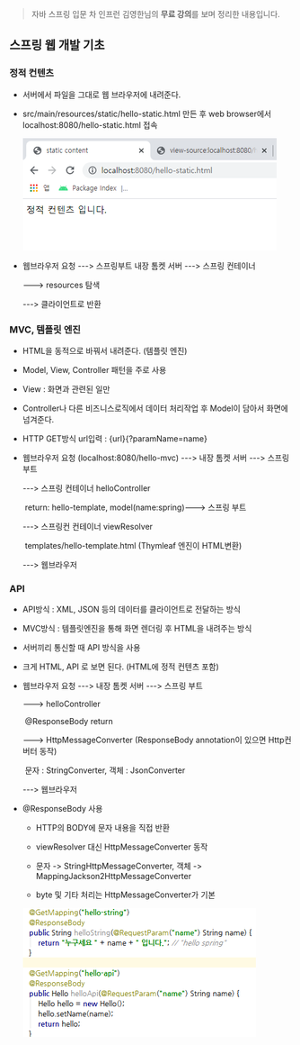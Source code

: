 

> 자바 스프링 입문 차 인프런 김영한님의 **무료 강의**를 보며 정리한 내용입니다.



## 스프링 웹 개발 기초



### 정적 컨텐츠

- 서버에서 파일을 그대로 웹 브라우저에 내려준다.

- src/main/resources/static/hello-static.html 만든 후 web browser에서 localhost:8080/hello-static.html 접속

  ![image-20210718121759243](md-images/image-20210718121759243.png)

- 웹브라우저 요청 ---> 스프링부트 내장 톰켓 서버 ---> 스프링 컨테이너

  ---> resources 탐색
  
  ---> 클라이언트로 반환
  
  

### MVC, 템플릿 엔진

- HTML을 동적으로 바꿔서 내려준다. (템플릿 엔진)

- Model, View, Controller 패턴을 주로 사용

- View : 화면과 관련된 일만

- Controller나 다른 비즈니스로직에서 데이터 처리작업 후 Model이 담아서 화면에 넘겨준다.

- HTTP GET방식 url입력 : {url}{?paramName=name}

- 웹브라우저 요청 (localhost:8080/hello-mvc) ---> 내장 톰켓 서버 ---> 스프링 부트

  ---> 스프링 컨테이너 helloController

  ​       return: hello-template, model(name:spring)---> 스프링 부트

  ---> 스프링컨 컨테이너 viewResolver

  ​       templates/hello-template.html (Thymleaf 엔진이 HTML변환)

  ---> 웹브라우저



### API

- API방식 : XML, JSON 등의 데이터를 클라이언트로 전달하는 방식

- MVC방식 : 템플릿엔진을 통해 화면 렌더링 후 HTML을 내려주는 방식

- 서버끼리 통신할 때 API 방식을 사용

- 크게 HTML, API 로 보면 된다. (HTML에 정적 컨텐츠 포함)

- 웹브라우저 요청 ---> 내장 톰켓 서버 ---> 스프링 부트
  
  ---> helloController
  
  ​      @ResponseBody return
  
  ---> HttpMessageConverter (ResponseBody annotation이 있으면 Http컨버터 동작)
  
  ​      문자 : StringConverter, 객체 : JsonConverter
  
  ---> 웹브라우저
  
- @ResponseBody 사용

  - HTTP의 BODY에 문자 내용을 직접 반환

  - viewResolver 대신 HttpMessageConverter 동작

  - 문자 -> StringHttpMessageConverter, 객체 -> MappingJackson2HttpMessageConverter

  - byte 및 기타 처리는 HttpMessageConverter가 기본

    

  ![image-20210718153036942](md-images/image-20210718153036942.png)

